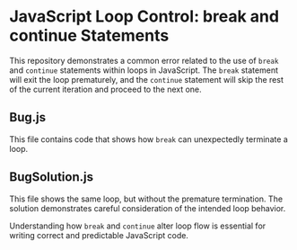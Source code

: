 # JavaScript Loop Control: break and continue Statements

This repository demonstrates a common error related to the use of `break` and `continue` statements within loops in JavaScript. The `break` statement will exit the loop prematurely, and the `continue` statement will skip the rest of the current iteration and proceed to the next one.

## Bug.js
This file contains code that shows how `break` can unexpectedly terminate a loop.

## BugSolution.js
This file shows the same loop, but without the premature termination. The solution demonstrates careful consideration of the intended loop behavior.

Understanding how `break` and `continue` alter loop flow is essential for writing correct and predictable JavaScript code.